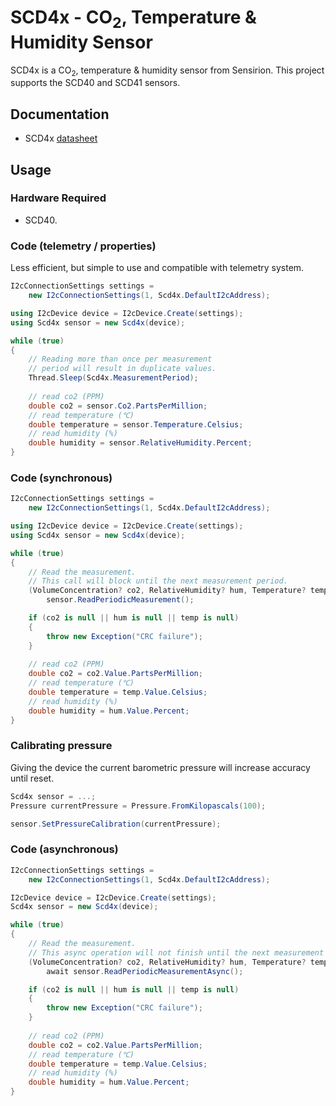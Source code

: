 <!-- markdownlint-disable MD033-->
# SCD4x - CO<sub>2</sub>, Temperature & Humidity Sensor

SCD4x is a CO<sub>2</sub>, temperature & humidity sensor from Sensirion. This project supports the SCD40 and SCD41 sensors.

## Documentation

- SCD4x [datasheet](https://www.sensirion.com/fileadmin/user_upload/customers/sensirion/Dokumente/9.5_CO2/Sensirion_CO2_Sensors_SCD4x_Datasheet.pdf)

## Usage

### Hardware Required

- SCD40.

### Code (telemetry / properties)

Less efficient, but simple to use and compatible with telemetry system.

```csharp
I2cConnectionSettings settings =
    new I2cConnectionSettings(1, Scd4x.DefaultI2cAddress);

using I2cDevice device = I2cDevice.Create(settings);
using Scd4x sensor = new Scd4x(device);

while (true)
{
    // Reading more than once per measurement
    // period will result in duplicate values.
    Thread.Sleep(Scd4x.MeasurementPeriod);
    
    // read co2 (PPM)
    double co2 = sensor.Co2.PartsPerMillion;
    // read temperature (℃)
    double temperature = sensor.Temperature.Celsius;
    // read humidity (%)
    double humidity = sensor.RelativeHumidity.Percent;
}
```

### Code (synchronous)

```csharp
I2cConnectionSettings settings =
    new I2cConnectionSettings(1, Scd4x.DefaultI2cAddress);

using I2cDevice device = I2cDevice.Create(settings);
using Scd4x sensor = new Scd4x(device);

while (true)
{
    // Read the measurement.
    // This call will block until the next measurement period.
    (VolumeConcentration? co2, RelativeHumidity? hum, Temperature? temp) =
        sensor.ReadPeriodicMeasurement();

    if (co2 is null || hum is null || temp is null)
    {
        throw new Exception("CRC failure");
    }
    
    // read co2 (PPM)
    double co2 = co2.Value.PartsPerMillion;
    // read temperature (℃)
    double temperature = temp.Value.Celsius;
    // read humidity (%)
    double humidity = hum.Value.Percent;
}
```

### Calibrating pressure

Giving the device the current barometric pressure will increase accuracy until reset.

```c#
Scd4x sensor = ...;
Pressure currentPressure = Pressure.FromKilopascals(100);

sensor.SetPressureCalibration(currentPressure);
```

### Code (asynchronous)

```csharp
I2cConnectionSettings settings =
    new I2cConnectionSettings(1, Scd4x.DefaultI2cAddress);

I2cDevice device = I2cDevice.Create(settings);
Scd4x sensor = new Scd4x(device);

while (true)
{
    // Read the measurement.
    // This async operation will not finish until the next measurement period.
    (VolumeConcentration? co2, RelativeHumidity? hum, Temperature? temp) =
        await sensor.ReadPeriodicMeasurementAsync();

    if (co2 is null || hum is null || temp is null)
    {
        throw new Exception("CRC failure");
    }
    
    // read co2 (PPM)
    double co2 = co2.Value.PartsPerMillion;
    // read temperature (℃)
    double temperature = temp.Value.Celsius;
    // read humidity (%)
    double humidity = hum.Value.Percent;
}
```
